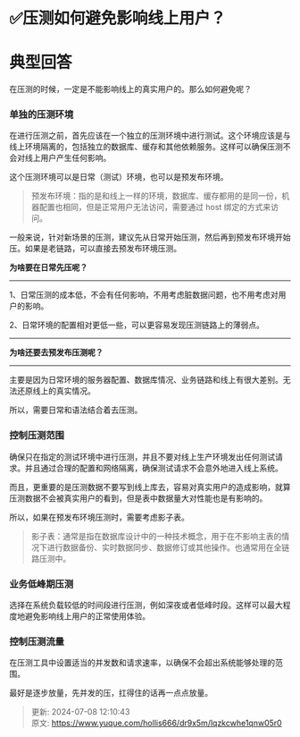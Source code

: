 # ✅压测如何避免影响线上用户？

# 典型回答


在压测的时候，一定是不能影响线上的真实用户的。那么如何避免呢？



### 单独的压测环境


在进行压测之前，首先应该在一个独立的压测环境中进行测试。这个环境应该是与线上环境隔离的，包括独立的数据库、缓存和其他依赖服务。这样可以确保压测不会对线上用户产生任何影响。



这个压测环境可以是日常（测试）环境，也可以是预发布环境。



> 预发布环境：指的是和线上一样的环境，数据库、缓存都用的是同一份，机器配置也相同，但是正常用户无法访问，需要通过 host 绑定的方式来访问。
>



一般来说，针对新场景的压测，建议先从日常开始压测，然后再到预发布环境开始压。如果是老链路，可以直接去预发布环境压测。



**为啥要在日常先压呢？**

****

1、日常压测的成本低，不会有任何影响，不用考虑脏数据问题，也不用考虑对用户的影响。

2、日常环境的配置相对更低一些，可以更容易发现压测链路上的薄弱点。

****

**为啥还要去预发布压测呢？**

****

主要是因为日常环境的服务器配置、数据库情况、业务链路和线上有很大差别。无法还原线上的真实情况。



所以，需要日常和语法结合着去压测。





### 控制压测范围


确保只在指定的测试环境中进行压测，并且不要对线上生产环境发出任何测试请求。并且通过合理的配置和网络隔离，确保测试请求不会意外地进入线上系统。



而且，更重要的是压测数据不要写到线上库去，容易对真实用户的造成影响，就算压测数据不会被真实用户的看到，但是表中数据量大对性能也是有影响的。



所以，如果在预发布环境压测时，需要考虑影子表。



> 影子表：通常是指在数据库设计中的一种技术概念，用于在不影响主表的情况下进行数据备份、实时数据同步、数据修订或其他操作。也通常用在全链路压测中。
>



### 业务低峰期压测


选择在系统负载较低的时间段进行压测，例如深夜或者低峰时段。这样可以最大程度地避免影响线上用户的正常使用体验。



### 控制压测流量


在压测工具中设置适当的并发数和请求速率，以确保不会超出系统能够处理的范围。



最好是逐步放量，先并发的压，扛得住的话再一点点放量。







> 更新: 2024-07-08 12:10:43  
> 原文: <https://www.yuque.com/hollis666/dr9x5m/lqzkcwhe1qnw05r0>